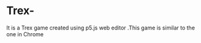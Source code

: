 # Trex-
It is a Trex game created using p5.js web editor .This game is similar to the one in Chrome

